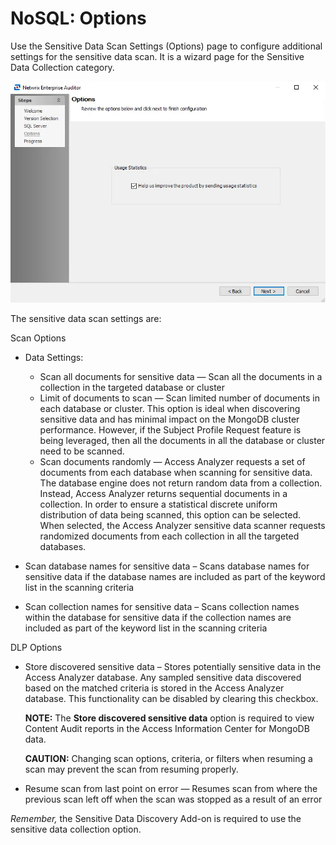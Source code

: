 # NoSQL: Options

Use the Sensitive Data Scan Settings (Options) page to configure additional settings for the sensitive data scan. It is a wizard page for the Sensitive Data Collection category.

![NoSQL Data Collector Wizard Options page](../../../../../../static/img/product_docs/accessanalyzer/enterpriseauditor/install/application/options.webp)

The sensitive data scan settings are:

Scan Options

- Data Settings:

  - Scan all documents for sensitive data — Scan all the documents in a collection in the targeted database or cluster
  - Limit of documents to scan — Scan limited number of documents in each database or cluster. This option is ideal when discovering sensitive data and has minimal impact on the MongoDB cluster performance. However, if the Subject Profile Request feature is being leveraged, then all the documents in all the database or cluster need to be scanned.
  - Scan documents randomly — Access Analyzer requests a set of documents from each database when scanning for sensitive data. The database engine does not return random data from a collection. Instead, Access Analyzer returns sequential documents in a collection. In order to ensure a statistical discrete uniform distribution of data being scanned, this option can be selected. When selected, the Access Analyzer sensitive data scanner requests randomized documents from each collection in all the targeted databases.
- Scan database names for sensitive data – Scans database names for sensitive data if the database names are included as part of the keyword list in the scanning criteria
- Scan collection names for sensitive data – Scans collection names within the database for sensitive data if the collection names are included as part of the keyword list in the scanning criteria

DLP Options

- Store discovered sensitive data – Stores potentially sensitive data in the Access Analyzer database. Any sampled sensitive data discovered based on the matched criteria is stored in the Access Analyzer database. This functionality can be disabled by clearing this checkbox.

  __NOTE:__ The __Store discovered sensitive data__ option is required to view Content Audit reports in the Access Information Center for MongoDB data.

  __CAUTION:__ Changing scan options, criteria, or filters when resuming a scan may prevent the scan from resuming properly.
- Resume scan from last point on error — Resumes scan from where the previous scan left off when the scan was stopped as a result of an error

_Remember,_  the Sensitive Data Discovery Add-on is required to use the sensitive data collection option.
